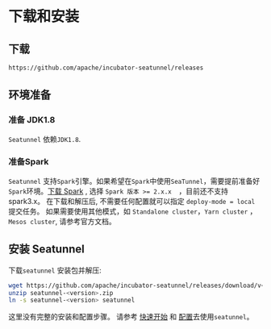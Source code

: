 # 下载和安装

## 下载

```bash
https://github.com/apache/incubator-seatunnel/releases
```

## 环境准备

### 准备 JDK1.8

`Seatunnel` 依赖`JDK1.8`.

### 准备Spark

`Seatunnel` 支持`Spark`引擎。如果希望在`Spark`中使用`SeaTunnel`，需要提前准备好`Spark`环境。[下载 Spark](https://spark.apache.org/downloads.html) , 选择 `Spark 版本 >= 2.x.x 
`，目前还不支持spark3.x。 在下载和解压后, 
不需要任何配置就可以指定 
`deploy-mode = local` 提交任务。 如果需要使用其他模式，如 `Standalone cluster`，`Yarn cluster` ，`Mesos cluster`, 请参考官方文档。

## 安装 Seatunnel

下载`seatunnel` 安装包并解压:

```bash
wget https://github.com/apache/incubator-seatunnel/releases/download/v<version>/seatunnel-<version>.zip -O seatunnel-<version>.zip
unzip seatunnel-<version>.zip
ln -s seatunnel-<version> seatunnel
```

这里没有完整的安装和配置步骤。 请参考 [快速开始](./quick-start.md) 和 [配置](./configuration)去使用`seatunnel`。
